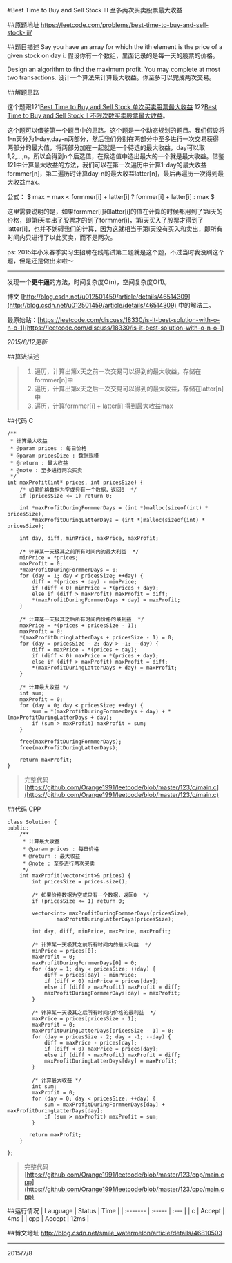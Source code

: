 #Best Time to Buy and Sell Stock III 至多两次买卖股票最大收益

##原题地址
https://leetcode.com/problems/best-time-to-buy-and-sell-stock-iii/

##题目描述
Say you have an array for which the ith element is the price of a given stock on day i.
假设你有一个数组，里面记录的是每一天的股票的价格。

Design an algorithm to find the maximum profit. You may complete at most two transactions.
设计一个算法来计算最大收益。你至多可以完成两次交易。

##解题思路

这个题跟121[Best Time to Buy and Sell Stock 单次买卖股票最大收益](https://github.com/Orange1991/leetcode/tree/master/121) 122[Best Time to Buy and Sell Stock II 不限次数买卖股票最大收益](https://github.com/Orange1991/leetcode/tree/master/122)。

这个题可以借鉴第一个题目中的思路。这个题是一个动态规划的题目。我们假设将1-n天分为1-day,day-n两部分，然后我们分别在两部分中至多进行一次交易获得两部分的最大值，将两部分加在一起就是一个待选的最大收益，day可以取1,2,...,n，所以会得到n个后选值，在候选值中选出最大的一个就是最大收益。借鉴121中计算最大收益的方法，我们可以在第一次遍历中计算1-day的最大收益formmer[n]，第二遍历时计算day-n的最大收益latter[n]，最后再遍历一次得到最大收益max。

公式：
$ max = max < formmer[i] + latter[i] ? fommer[i] + latter[i] : max $

这里需要说明的是，如果formmer[i]和latter[i]的值在计算的时候都用到了第i天的价格，即第i天卖出了股票才的到了formmer[i]，第i天买入了股票才得到了latter[i]，也并不妨碍我们的计算，因为这就相当于第i天没有买入和卖出，即所有时间内只进行了以此买卖，而不是两次。

ps: 2015年小米春季实习生招聘在线笔试第二题就是这个题，不过当时我没刷这个题，但是还是做出来啦～

---

发现一个**更牛逼**的方法，时间复杂度O(n)，空间复杂度O(1)。

博文 [http://blog.csdn.net/u012501459/article/details/46514309](http://blog.csdn.net/u012501459/article/details/46514309) 中的解法二。

最原始贴：[https://leetcode.com/discuss/18330/is-it-best-solution-with-o-n-o-1](https://leetcode.com/discuss/18330/is-it-best-solution-with-o-n-o-1)

*2015/8/12更新*

##算法描述
> 1. 遍历，计算出第x天之前一次交易可以得到的最大收益，存储在formmer[n]中
> 2. 遍历，计算出第x天之后一次交易可以得到的最大收益，存储在latter[n]中
> 3. 遍历，计算formmer[i] + latter[i] 得到最大收益max

##代码 C

```
/**
 * 计算最大收益
 * @param prices : 每日价格
 * @param pricesDize : 数据规模
 * @return : 最大收益 
 * @note : 至多进行两次买卖
 */
int maxProfit(int* prices, int pricesSize) {
    /* 如果价格数据为空或只有一个数据，返回0  */
    if (pricesSize <= 1) return 0;

    int *maxProfitDuringFormmerDays = (int *)malloc(sizeof(int) * pricesSize),
        *maxProfitDuringLatterDays = (int *)malloc(sizeof(int) * pricesSize);

    int day, diff, minPrice, maxPrice, maxProfit;
    
    /* 计算某一天极其之前所有时间内的最大利益  */
    minPrice = *prices; 
    maxProfit = 0;
    *maxProfitDuringFormmerDays = 0;
    for (day = 1; day < pricesSize; ++day) {
        diff = *(prices + day) - minPrice;
        if (diff < 0) minPrice = *(prices + day);
        else if (diff > maxProfit) maxProfit = diff;
        *(maxProfitDuringFormmerDays + day) = maxProfit;
    }

    /* 计算某一天极其之后所有时间内价格的最利益  */
    maxPrice = *(prices + pricesSize - 1);
    maxProfit = 0;
    *(maxProfitDuringLatterDays + pricesSize - 1) = 0;
    for (day = pricesSize - 2; day > -1; --day) {
        diff = maxPrice - *(prices + day);
        if (diff < 0) maxPrice = *(prices + day);
        else if (diff > maxProfit) maxProfit = diff;
        *(maxProfitDuringLatterDays + day) = maxProfit;
    }

    /* 计算最大收益 */
    int sum;
    maxProfit = 0;
    for (day = 0; day < pricesSize; ++day) {
        sum = *(maxProfitDuringFormmerDays + day) + *(maxProfitDuringLatterDays + day);
        if (sum > maxProfit) maxProfit = sum;
    }

    free(maxProfitDuringFormmerDays);
    free(maxProfitDuringLatterDays);

    return maxProfit;
}
```

> 完整代码[https://github.com/Orange1991/leetcode/blob/master/123/c/main.c](https://github.com/Orange1991/leetcode/blob/master/123/c/main.c)

##代码 CPP

```
class Solution {
public:
    /**
     * 计算最大收益
     * @param prices : 每日价格
     * @return : 最大收益 
     * @note : 至多进行两次买卖
     */
    int maxProfit(vector<int>& prices) {
        int pricesSize = prices.size();

        /* 如果价格数据为空或只有一个数据，返回0  */
        if (pricesSize <= 1) return 0;

        vector<int> maxProfitDuringFormmerDays(pricesSize),
                maxProfitDuringLatterDays(pricesSize);

        int day, diff, minPrice, maxPrice, maxProfit;
    
        /* 计算某一天极其之前所有时间内的最大利益  */
        minPrice = prices[0]; 
        maxProfit = 0;
        maxProfitDuringFormmerDays[0] = 0;
        for (day = 1; day < pricesSize; ++day) {
            diff = prices[day] - minPrice;
            if (diff < 0) minPrice = prices[day];
            else if (diff > maxProfit) maxProfit = diff;
            maxProfitDuringFormmerDays[day] = maxProfit;
        }

        /* 计算某一天极其之后所有时间内价格的最利益  */
        maxPrice = prices[pricesSize - 1];
        maxProfit = 0;
        maxProfitDuringLatterDays[pricesSize - 1] = 0;
        for (day = pricesSize - 2; day > -1; --day) {
            diff = maxPrice - prices[day];
            if (diff < 0) maxPrice = prices[day];
            else if (diff > maxProfit) maxProfit = diff;
            maxProfitDuringLatterDays[day] = maxProfit;
        }

        /* 计算最大收益 */
        int sum;
        maxProfit = 0;
        for (day = 0; day < pricesSize; ++day) {
            sum = maxProfitDuringFormmerDays[day] + maxProfitDuringLatterDays[day];
            if (sum > maxProfit) maxProfit = sum;
        }

       return maxProfit;
    }

};
```

> 完整代码[https://github.com/Orange1991/leetcode/blob/master/123/cpp/main.cpp](https://github.com/Orange1991/leetcode/blob/master/123/cpp/main.cpp)

##运行情况
| Lauguage | Status | Time |
| :------- | :----- | :--- |
| c        | Accept | 4ms  |
| cpp      | Accept | 12ms  |

##博文地址
http://blog.csdn.net/smile_watermelon/article/details/46810503

---
2015/7/8
